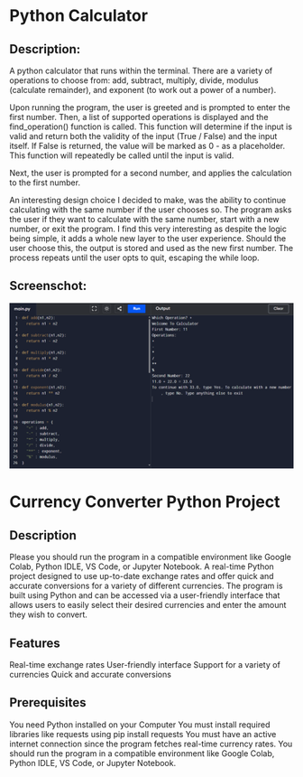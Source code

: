 # Python Calculator
    
## Description:
A python calculator that runs within the terminal. There are a variety of operations to choose from: add, subtract, multiply, divide, modulus (calculate remainder), and exponent (to work out a power of a number). 
    
Upon running the program, the user is greeted and is prompted to enter the first number. Then, a list of supported operations is displayed and the find_operation() function is called. This function will determine if the input is valid and return both the validity of the input (True / False) and the input itself. If False is returned, the value will be marked as 0 - as a placeholder. This function will repeatedly be called until the input is valid.

Next, the user is prompted for a second number, and applies the calculation to the first number.

An interesting design choice I decided to make, was the ability to continue calculating with the same number if the user chooses so. The program asks the user if they want to calculate with the same number, start with a new number, or exit the program. I find this very interesting as despite the logic being simple, it adds a whole new layer to the user experience. Should the user choose this, the output is stored and used as the new first number. The process repeats until the user opts to quit, escaping the while loop.

## Screenschot:
![Calculator](https://github.com/sethumadhavan505/GWING-INTERNSHIP-/blob/main/Testcase1.png)


# Currency Converter Python Project

## Description
Please you should run the program in a compatible environment like Google Colab, Python IDLE, VS Code, or Jupyter Notebook. A real-time Python project designed to use up-to-date exchange rates and offer quick and accurate conversions for a variety of different currencies. The program is built using Python and can be accessed via a user-friendly interface that allows users to easily select their desired currencies and enter the amount they wish to convert.

## Features
Real-time exchange rates
User-friendly interface
Support for a variety of currencies
Quick and accurate conversions

## Prerequisites
You need Python installed on your Computer
You must install required libraries like requests using pip install requests
You must have an active internet connection since the program fetches real-time currency rates.
You should run the program in a compatible environment like Google Colab, Python IDLE, VS Code, or Jupyter Notebook.
